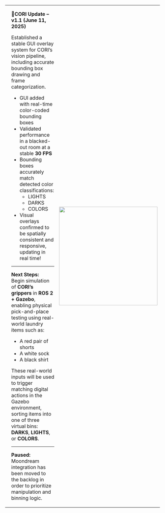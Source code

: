 <table>
<tr>
<td style="vertical-align: top; padding-left: 20px;">

**📢CORI Update – v1.1 (June 11, 2025)**

Established a stable GUI overlay system for CORI’s vision pipeline, including accurate bounding box drawing and frame categorization.

- GUI added with real-time color-coded bounding boxes  
- Validated performance in a blacked-out room at a stable **30 FPS**  
- Bounding boxes accurately match detected color classifications:
  - LIGHTS  
  - DARKS  
  - COLORS  
- Visual overlays confirmed to be spatially consistent and responsive, updating in real time!

---

**Next Steps:**  
Begin simulation of **CORI’s grippers** in **ROS 2 + Gazebo**, enabling physical pick-and-place testing using real-world laundry items such as:
- A red pair of shorts  
- A white sock  
- A black shirt  

These real-world inputs will be used to trigger matching digital actions in the Gazebo environment, sorting items into one of three virtual bins: **DARKS**, **LIGHTS**, or **COLORS**.

---

**Paused:**  
Moondream integration has been moved to the backlog in order to prioritize manipulation and binning logic.

</td>
<td>
<img src="https://github.com/J-Uptegraph/CORI/blob/main/assets/gifs/openCV_GUI_Darkroom_Test.gif" width="320"/>
</td>
</tr>
</table>
